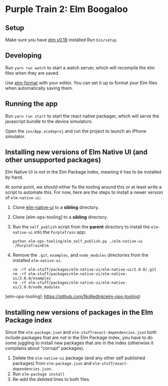 # Purple Train 2: Elm Boogaloo

## Setup

Make sure you have [elm v0.18](https://guide.elm-lang.org/install.html) installed
Run `bin/setup`

## Developing

Run `yarn run watch` to start a watch server, which will recompile the elm files
when they are saved.

Use [elm-format](https://github.com/avh4/elm-format) with your editor. You can
set it up to format your Elm files when automatically saving them.

## Running the app

Run `yarn run start` to start the react native packager, which will serve the
javascript bundle to the device simulators.

Open the `ios/App.xcodeproj` and run the project to launch an iPhone simulator.

## Installing new versions of Elm Native UI (and other unsupported packages)

Elm Native Ui is not in the Elm Package index, meaning it has to be installed by
hand.

At some point, we should either fix the tooling around this or at least write a
script to automate this. For now, here are the steps to install a newer version
of `elm-native-ui`:

1. Clone [elm-native-ui] to a **sibling** directory.
1. Clone [elm-ops-tooling] to a **sibling** directory.
1. Run the `self_publish` script from the **parent** directory to install the
   `elm-native-ui` into the `PurpleTrain` app:

   ```
   python elm-ops-tooling/elm_self_publish.py ./elm-native-ui ./PurpleTrainElm
   ```

1. Remove the `.git`, `examples`, and `node_modules` directories from the
   installed `elm-native-ui`.

   ```
   rm -rf elm-stuff/packages/elm-native-ui/elm-native-ui/2.0.0/.git
   rm -rf elm-stuff/packages/elm-native-ui/elm-native-ui/2.0.0/examples
   rm -rf elm-stuff/packages/elm-native-ui/elm-native-ui/2.0.0/node_modules
   ```

[elm-native-ui]: https://github.com/ohani/elm-native-ui
[elm-ops-tooling]: https://github.com/NoRedInk/elm-ops-tooling)

## Installing new versions of packages in the Elm Package index

Since the `elm-package.json` and `elm-stuff/exact-dependencies.json` both
include packages that are not in the Elm Package index, you have to do some
juggling to install new packages that _are_ in the index (otherwise it complains
about "corrupt" packages).

1. Delete the `elm-native-ui` package (and any other self published packages)
   from `elm-package.json` and `elm-stuff/exact-dependencies.json`.
1. Run `elm-package install`
1. Re-add the deleted lines to both files.
